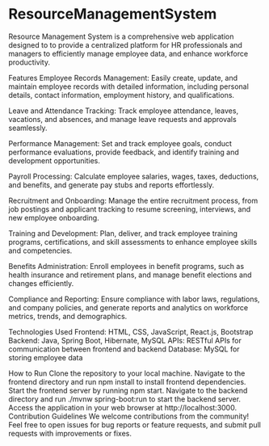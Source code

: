 # ResourceManagementSystem

Resource Management System is a comprehensive web application designed to to provide a centralized platform for HR professionals and managers to efficiently manage employee data, and enhance workforce productivity.

Features
Employee Records Management: Easily create, update, and maintain employee records with detailed information, including personal details, contact information, employment history, and qualifications.

Leave and Attendance Tracking: Track employee attendance, leaves, vacations, and absences, and manage leave requests and approvals seamlessly.

Performance Management: Set and track employee goals, conduct performance evaluations, provide feedback, and identify training and development opportunities.

Payroll Processing: Calculate employee salaries, wages, taxes, deductions, and benefits, and generate pay stubs and reports effortlessly.

Recruitment and Onboarding: Manage the entire recruitment process, from job postings and applicant tracking to resume screening, interviews, and new employee onboarding.

Training and Development: Plan, deliver, and track employee training programs, certifications, and skill assessments to enhance employee skills and competencies.

Benefits Administration: Enroll employees in benefit programs, such as health insurance and retirement plans, and manage benefit elections and changes efficiently.

Compliance and Reporting: Ensure compliance with labor laws, regulations, and company policies, and generate reports and analytics on workforce metrics, trends, and demographics.

Technologies Used
Frontend: HTML, CSS, JavaScript, React.js, Bootstrap
Backend: Java, Spring Boot, Hibernate, MySQL
APIs: RESTful APIs for communication between frontend and backend
Database: MySQL for storing employee data

How to Run
Clone the repository to your local machine.
Navigate to the frontend directory and run npm install to install frontend dependencies.
Start the frontend server by running npm start.
Navigate to the backend directory and run ./mvnw spring-boot:run to start the backend server.
Access the application in your web browser at http://localhost:3000.
Contribution Guidelines
We welcome contributions from the community! Feel free to open issues for bug reports or feature requests, and submit pull requests with improvements or fixes.
